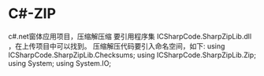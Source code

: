 # C#-ZIP
c#.net窗体应用项目，压缩解压缩
要引用程序集  ICSharpCode.SharpZipLib.dll  ，在上传项目中可以找到。
压缩解压代码要引入命名空间，如下:
using ICSharpCode.SharpZipLib.Checksums;
using ICSharpCode.SharpZipLib.Zip;
using System;
using System.IO;
